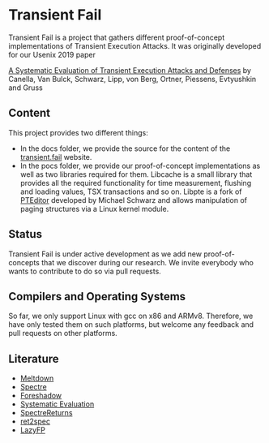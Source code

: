 # Transient Fail

Transient Fail is a project that gathers different proof-of-concept implementations of Transient Execution Attacks. It was originally developed for our Usenix 2019 paper

[A Systematic Evaluation of Transient Execution Attacks and Defenses](http://cc0x1f.net/publications/transient_sytematization.pdf) by Canella, Van Bulck, Schwarz, Lipp, von Berg, Ortner, Piessens, Evtyushkin and Gruss

## Content
This project provides two different things:
* In the docs folder, we provide the source for the content of the [transient.fail](http://transient.fail) website.
* In the pocs folder, we provide our proof-of-concept implementations as well as two libraries required for them. Libcache is a small library that provides all the required functionality for time measurement, flushing and loading values, TSX transactions and so on. Libpte is a fork of [PTEditor](https://github.com/misc0110/PTEditor) developed by Michael Schwarz and allows manipulation of paging structures via a Linux kernel module.

## Status

Transient Fail is under active development as we add new proof-of-concepts that we discover during our research. We invite everybody who wants to contribute to do so via pull requests.

## Compilers and Operating Systems

So far, we only support Linux with gcc on x86 and ARMv8. Therefore, we have only tested them on such platforms, but welcome any feedback and pull requests on other platforms.

## Literature

* [Meltdown](https://meltdownattack.com)
* [Spectre](https://spectreattack.com)
* [Foreshadow](https://foreshadowattack.eu)
* [Systematic Evaluation](https://www.usenix.org/conference/usenixsecurity19/presentation/canella)
* [SpectreReturns](https://www.usenix.org/conference/woot18/presentation/koruyeh)
* [ret2spec](https://arxiv.org/pdf/1807.10364.pdf)
* [LazyFP](https://arxiv.org/pdf/1806.07480.pdf)

